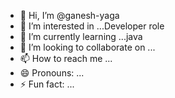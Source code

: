 - 👋 Hi, I’m @ganesh-yaga
- 👀 I’m interested in ...Developer role
- 🌱 I’m currently learning ...java
- 💞️ I’m looking to collaborate on ...
- 📫 How to reach me ...
- 😄 Pronouns: ...
- ⚡ Fun fact: ...

<!---
ganesh-yaga/ganesh-yaga is a ✨ special ✨ repository because its `README.md` (this file) appears on your GitHub profile.
You can click the Preview link to take a look at your changes.
--->
